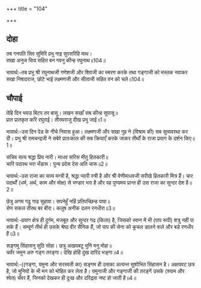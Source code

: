 +++
title = "104"

+++
## दोहा
तब गनपति सिव सुमिरि प्रभु नाइ सुरसरिहि माथ।  
सखा अनुज सिय सहित बन गवनु कीन्ह रघुनाथ॥104॥  

भावार्थ:-तब प्रभु श्री रघुनाथजी गणेशजी और शिवजी का स्मरण करके तथा गङ्गाजी को मस्तक नवाकर सखा निषादराज, छोटे भाई लक्ष्मणजी और सीताजी सहित वन को चले॥104॥  




## चौपाई
तेहि दिन भयउ बिटप तर बासू। लखन सखाँ सब कीन्ह सुपासू॥  
प्रात प्रातकृत करि रघुराई। तीरथराजु दीख प्रभु जाई॥1॥  

भावार्थ:-उस दिन पेड के नीचे निवास हुआ। लक्ष्मणजी और सखा गुह ने (विश्राम की) सब सुव्यवस्था कर दी। प्रभु श्री रामचन्द्रजी ने सबेरे प्रातःकाल की सब क्रियाएँ करके जाकर तीर्थों के राजा प्रयाग के दर्शन किए॥1॥  

सचिव सत्य श्रद्धा प्रिय नारी। माधव सरिस मीतु हितकारी॥  
चारि पदारथ भरा भँडारू। पुन्य प्रदेस देस अति चारू॥2॥  

भावार्थ:-उस राजा का सत्य मन्त्री है, श्रद्धा प्यारी स्त्री है और श्री वेणीमाधवजी सरीखे हितकारी मित्र हैं। चार पदार्थों (धर्म, अर्थ, काम और मोक्ष) से भण्डार भरा है और वह पुण्यमय प्रान्त ही उस राजा का सुन्दर देश है॥2॥  

छेत्रु अगम गढु गाढ सुहावा। सपनेहुँ नहिं प्रतिपच्छिन्ह पावा॥  
सेन सकल तीरथ बर बीरा। कलुष अनीक दलन रनधीरा॥3॥  

भावार्थ:-प्रयाग क्षेत्र ही दुर्गम, मजबूत और सुन्दर गढ (किला) है, जिसको स्वप्न में भी (पाप रूपी) शत्रु नहीं पा सके हैं। सम्पूर्ण तीर्थ ही उसके श्रेष्ठ वीर सैनिक हैं, जो पाप की सेना को कुचल डालने वाले और बडे रणधीर हैं॥3॥  

सङ्गमु सिंहासनु सुठि सोहा। छत्रु अखयबटु मुनि मनु मोहा॥  
चवँर जमुन अरु गङ्ग तरङ्गा। देखि होहिं दुख दारिद भङ्गा॥4॥  

भावार्थ:-((गङ्गा, यमुना और सरस्वती का) सङ्गम ही उसका अत्यन्त सुशोभित सिंहासन है। अक्षयवट छत्र है, जो मुनियों के भी मन को मोहित कर लेता है। यमुनाजी और गङ्गाजी की तरङ्गें उसके (श्याम और श्वेत) चँवर हैं, जिनको देखकर ही दुःख और दरिद्रता नष्ट हो जाती है॥4॥  

<div class="audioEmbed"  caption="AIR-वाचनम्" src="https://archive
.org/download/rAmcharitmAnas-AIR/EPI-167.mp3"></div>

